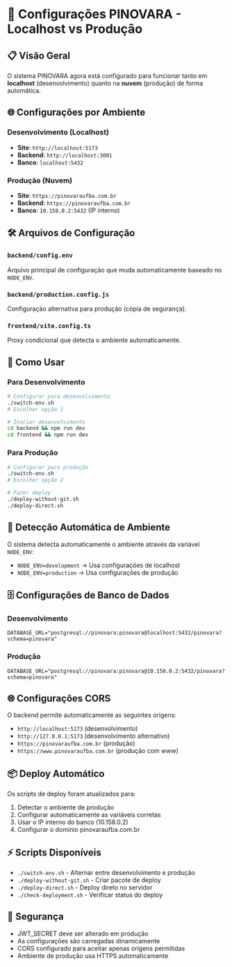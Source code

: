 # 🔧 Configurações PINOVARA - Localhost vs Produção

## 📋 Visão Geral

O sistema PINOVARA agora está configurado para funcionar tanto em **localhost** (desenvolvimento) quanto na **nuvem** (produção) de forma automática.

## 🌐 Configurações por Ambiente

### Desenvolvimento (Localhost)
- **Site**: `http://localhost:5173`
- **Backend**: `http://localhost:3001`
- **Banco**: `localhost:5432`

### Produção (Nuvem)
- **Site**: `https://pinovaraufba.com.br`
- **Backend**: `https://pinovaraufba.com.br`
- **Banco**: `10.158.0.2:5432` (IP interno)

## 🛠️ Arquivos de Configuração

### `backend/config.env`
Arquivo principal de configuração que muda automaticamente baseado no `NODE_ENV`.

### `backend/production.config.js`
Configuração alternativa para produção (cópia de segurança).

### `frontend/vite.config.ts`
Proxy condicional que detecta o ambiente automaticamente.

## 🚀 Como Usar

### Para Desenvolvimento
```bash
# Configurar para desenvolvimento
./switch-env.sh
# Escolher opção 1

# Iniciar desenvolvimento
cd backend && npm run dev
cd frontend && npm run dev
```

### Para Produção
```bash
# Configurar para produção
./switch-env.sh
# Escolher opção 2

# Fazer deploy
./deploy-without-git.sh
./deploy-direct.sh
```

## 🔄 Detecção Automática de Ambiente

O sistema detecta automaticamente o ambiente através da variável `NODE_ENV`:

- `NODE_ENV=development` → Usa configurações de localhost
- `NODE_ENV=production` → Usa configurações de produção

## 🗄️ Configurações de Banco de Dados

### Desenvolvimento
```env
DATABASE_URL="postgresql://pinovara:pinovara@localhost:5432/pinovara?schema=pinovara"
```

### Produção
```env
DATABASE_URL="postgresql://pinovara:pinovara@10.158.0.2:5432/pinovara?schema=pinovara"
```

## 🌐 Configurações CORS

O backend permite automaticamente as seguintes origens:
- `http://localhost:5173` (desenvolvimento)
- `http://127.0.0.1:5173` (desenvolvimento alternativo)
- `https://pinovaraufba.com.br` (produção)
- `https://www.pinovaraufba.com.br` (produção com www)

## 📦 Deploy Automático

Os scripts de deploy foram atualizados para:
1. Detectar o ambiente de produção
2. Configurar automaticamente as variáveis corretas
3. Usar o IP interno do banco (10.158.0.2)
4. Configurar o domínio pinovaraufba.com.br

## ⚡ Scripts Disponíveis

- `./switch-env.sh` - Alternar entre desenvolvimento e produção
- `./deploy-without-git.sh` - Criar pacote de deploy
- `./deploy-direct.sh` - Deploy direto no servidor
- `./check-deployment.sh` - Verificar status do deploy

## 🔐 Segurança

- JWT_SECRET deve ser alterado em produção
- As configurações são carregadas dinamicamente
- CORS configurado para aceitar apenas origens permitidas
- Ambiente de produção usa HTTPS automaticamente
